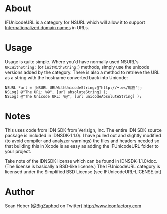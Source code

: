 # About

IFUnicodeURL is a category for NSURL which will allow it to support [Internationalized domain names]() in URLs.

# Usage

Usage is quite simple. Where you'd have normally used NSURL's `URLWithString:` (or `initWithString:`) methods, simply use the unicode versions added by the category. There is also a method to retrieve the URL as a string with the hostname converted back into Unicode:

	NSURL *url = [NSURL URLWithUnicodeString:@"http://➡.ws/鞰齒"];
	NSLog( @"The URL: %@", [url absoluteString] );
	NSLog( @"The Unicode URL: %@", [url unicodeAbsoluteString] );

# Notes

This uses code from IDN SDK from Verisign, Inc. The entire IDN SDK source package is included in IDNSDK-1.1.0/. I have pulled out and slightly modified (to avoid compiler and analyzer warnings) the files and headers needed so that building this in Xcode is as easy as adding the IFUnicodeURL folder to your project.

Take note of the IDNSDK license which can be found in IDNSDK-1.1.0/doc. (The license is basically a BSD-like license.) The IFUnicodeURL category is licensed under the Simplified BSD License (see IFUnicodeURL-LICENSE.txt)

# Author

Sean Heber ([@BigZaphod](http://twitter.com/BigZaphod/) on Twitter)
<http://www.iconfactory.com>
